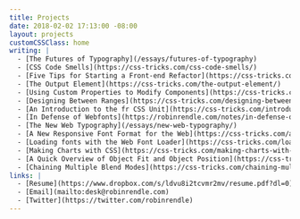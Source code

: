 ```yaml
---
title: Projects
date: 2018-02-02 17:13:00 -08:00
layout: projects
customCSSClass: home
writing: |
  - [The Futures of Typography](/essays/futures-of-typography)
  - [CSS Code Smells](https://css-tricks.com/css-code-smells/)
  - [Five Tips for Starting a Front-end Refactor](https://css-tricks.com/5-tips-starting-front-end-refactor/)
  - [The Output Element](https://css-tricks.com/the-output-element/)
  - [Using Custom Properties to Modify Components](https://css-tricks.com/using-custom-properties-modify-components/)
  - [Designing Between Ranges](https://css-tricks.com/designing-between-ranges/)
  - [An Introduction to the fr CSS Unit](https://css-tricks.com/introduction-fr-css-unit/)
  - [In Defense of Webfonts](https://robinrendle.com/notes/in-defense-of-webfonts/)
  - [The New Web Typography](/essays/new-web-typography/)
  - [A New Responsive Font Format for the Web](https://css-tricks.com/a-new-responsive-font-format-for-the-web/)
  - [Loading fonts with the Web Font Loader](https://css-tricks.com/loading-web-fonts-with-the-web-font-loader/)
  - [Making Charts with CSS](https://css-tricks.com/making-charts-with-css/)
  - [A Quick Overview of Object Fit and Object Position](https://css-tricks.com/on-object-fit-and-object-position/)
  - [Chaining Multiple Blend Modes](https://css-tricks.com/chaining-multiple-blend-modes/)
links: |
  - [Resume](https://www.dropbox.com/s/ldvu8i2tcvmr2mv/resume.pdf?dl=0)
  - [Email](mailto:desk@robinrendle.com)
  - [Twitter](https://twitter.com/robinrendle)
---
```


